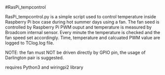 #RasPi_tempcontrol

RasPi_tempcontrol.py is a simple script used to control temperature inside Raspberry Pi box case
during hot summer days using a fan.
The fan seed is controlled by Raspberry Pi PWM ouput and temperature is measured by Broadcom
internal sensor.
Every minute the temperature is checked and the fan speed set accordingly. 
Time, temperature and calcuated PWM value are logged to TClog.log file.

NOTE: the fan must NOT be driven directly by GPIO pin, the usage of Darlington pair is suggested.

requires Python3 and wiringpi2 library 
